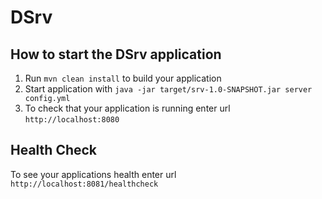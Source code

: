 # DSrv

How to start the DSrv application
---

1. Run `mvn clean install` to build your application
1. Start application with `java -jar target/srv-1.0-SNAPSHOT.jar server config.yml`
1. To check that your application is running enter url `http://localhost:8080`

Health Check
---

To see your applications health enter url `http://localhost:8081/healthcheck`
